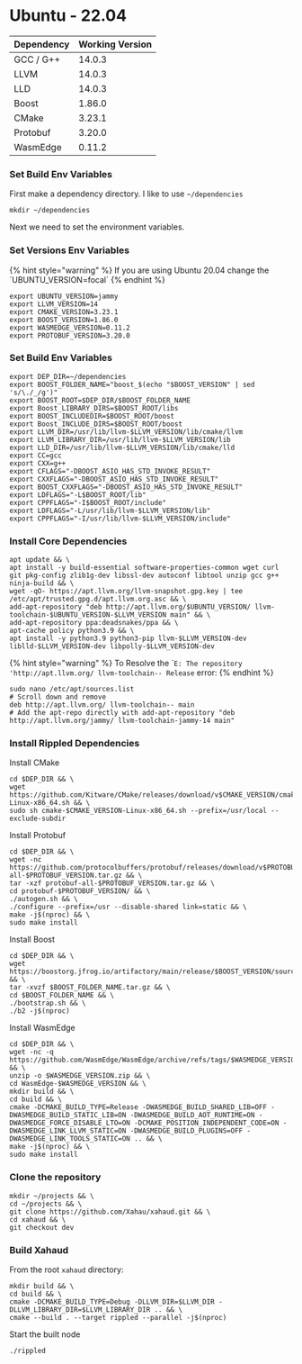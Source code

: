 # Ubuntu - 22.04

| Dependency | Working Version |
| ---------- | --------------- |
| GCC / G++  | 14.0.3          |
| LLVM       | 14.0.3          |
| LLD        | 14.0.3          |
| Boost      | 1.86.0          |
| CMake      | 3.23.1          |
| Protobuf   | 3.20.0          |
| WasmEdge   | 0.11.2          |

### Set Build Env Variables

First make a dependency directory. I like to use `~/dependencies`&#x20;

```
mkdir ~/dependencies
```

Next we need to set the environment variables.

### Set Versions Env Variables

{% hint style="warning" %}
If you are using Ubuntu 20.04 change the \`UBUNTU\_VERSION=focal\`
{% endhint %}

```
export UBUNTU_VERSION=jammy
export LLVM_VERSION=14
export CMAKE_VERSION=3.23.1
export BOOST_VERSION=1.86.0
export WASMEDGE_VERSION=0.11.2
export PROTOBUF_VERSION=3.20.0
```

### Set Build Env Variables

```
export DEP_DIR=~/dependencies
export BOOST_FOLDER_NAME="boost_$(echo "$BOOST_VERSION" | sed 's/\./_/g')"
export BOOST_ROOT=$DEP_DIR/$BOOST_FOLDER_NAME
export Boost_LIBRARY_DIRS=$BOOST_ROOT/libs
export BOOST_INCLUDEDIR=$BOOST_ROOT/boost
export Boost_INCLUDE_DIRS=$BOOST_ROOT/boost
export LLVM_DIR=/usr/lib/llvm-$LLVM_VERSION/lib/cmake/llvm
export LLVM_LIBRARY_DIR=/usr/lib/llvm-$LLVM_VERSION/lib
export LLD_DIR=/usr/lib/llvm-$LLVM_VERSION/lib/cmake/lld
export CC=gcc
export CXX=g++
export CFLAGS="-DBOOST_ASIO_HAS_STD_INVOKE_RESULT"
export CXXFLAGS="-DBOOST_ASIO_HAS_STD_INVOKE_RESULT"
export BOOST_CXXFLAGS="-DBOOST_ASIO_HAS_STD_INVOKE_RESULT"
export LDFLAGS="-L$BOOST_ROOT/lib"
export CPPFLAGS="-I$BOOST_ROOT/include"
export LDFLAGS="-L/usr/lib/llvm-$LLVM_VERSION/lib"
export CPPFLAGS="-I/usr/lib/llvm-$LLVM_VERSION/include"
```

### Install Core Dependencies

```
apt update && \
apt install -y build-essential software-properties-common wget curl git pkg-config zlib1g-dev libssl-dev autoconf libtool unzip gcc g++ ninja-build && \
wget -qO- https://apt.llvm.org/llvm-snapshot.gpg.key | tee /etc/apt/trusted.gpg.d/apt.llvm.org.asc && \
add-apt-repository "deb http://apt.llvm.org/$UBUNTU_VERSION/ llvm-toolchain-$UBUNTU_VERSION-$LLVM_VERSION main" && \
add-apt-repository ppa:deadsnakes/ppa && \
apt-cache policy python3.9 && \
apt install -y python3.9 python3-pip llvm-$LLVM_VERSION-dev liblld-$LLVM_VERSION-dev libpolly-$LLVM_VERSION-dev
```

{% hint style="warning" %}
To Resolve the \``E: The repository 'http://apt.llvm.org/ llvm-toolchain-- Release` error:
{% endhint %}

```
sudo nano /etc/apt/sources.list
# Scroll down and remove
deb http://apt.llvm.org/ llvm-toolchain-- main
# Add the apt-repo directly with add-apt-repository "deb http://apt.llvm.org/jammy/ llvm-toolchain-jammy-14 main"
```

### Install Rippled Dependencies

Install CMake

```
cd $DEP_DIR && \
wget https://github.com/Kitware/CMake/releases/download/v$CMAKE_VERSION/cmake-$CMAKE_VERSION-Linux-x86_64.sh && \
sudo sh cmake-$CMAKE_VERSION-Linux-x86_64.sh --prefix=/usr/local --exclude-subdir
```

Install Protobuf

```
cd $DEP_DIR && \
wget -nc https://github.com/protocolbuffers/protobuf/releases/download/v$PROTOBUF_VERSION/protobuf-all-$PROTOBUF_VERSION.tar.gz && \
tar -xzf protobuf-all-$PROTOBUF_VERSION.tar.gz && \
cd protobuf-$PROTOBUF_VERSION/ && \
./autogen.sh && \
./configure --prefix=/usr --disable-shared link=static && \
make -j$(nproc) && \
sudo make install
```

Install Boost

```
cd $DEP_DIR && \
wget https://boostorg.jfrog.io/artifactory/main/release/$BOOST_VERSION/source/$BOOST_FOLDER_NAME.tar.gz && \
tar -xvzf $BOOST_FOLDER_NAME.tar.gz && \
cd $BOOST_FOLDER_NAME && \
./bootstrap.sh && \
./b2 -j$(nproc)
```

Install WasmEdge

```
cd $DEP_DIR && \
wget -nc -q https://github.com/WasmEdge/WasmEdge/archive/refs/tags/$WASMEDGE_VERSION.zip && \
unzip -o $WASMEDGE_VERSION.zip && \
cd WasmEdge-$WASMEDGE_VERSION && \
mkdir build && \
cd build && \
cmake -DCMAKE_BUILD_TYPE=Release -DWASMEDGE_BUILD_SHARED_LIB=OFF -DWASMEDGE_BUILD_STATIC_LIB=ON -DWASMEDGE_BUILD_AOT_RUNTIME=ON -DWASMEDGE_FORCE_DISABLE_LTO=ON -DCMAKE_POSITION_INDEPENDENT_CODE=ON -DWASMEDGE_LINK_LLVM_STATIC=ON -DWASMEDGE_BUILD_PLUGINS=OFF -DWASMEDGE_LINK_TOOLS_STATIC=ON .. && \
make -j$(nproc) && \
sudo make install
```

### Clone the repository

```
mkdir ~/projects && \
cd ~/projects && \
git clone https://github.com/Xahau/xahaud.git && \
cd xahaud && \
git checkout dev
```

### Build Xahaud

From the root `xahaud` directory:

```shellscript
mkdir build && \
cd build && \
cmake -DCMAKE_BUILD_TYPE=Debug -DLLVM_DIR=$LLVM_DIR -DLLVM_LIBRARY_DIR=$LLVM_LIBRARY_DIR .. && \
cmake --build . --target rippled --parallel -j$(nproc)
```

Start the built node

```
./rippled
```